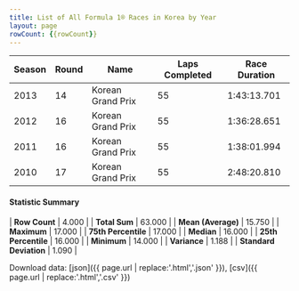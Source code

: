 ```yaml
---
title: List of All Formula 1® Races in Korea by Year
layout: page
rowCount: {{rowCount}}
---
```


| Season | Round | Name | Laps Completed | Race Duration |
|--|--|--|--|--|
| 2013 | 14 | Korean Grand Prix | 55 | 1:43:13.701 |
| 2012 | 16 | Korean Grand Prix | 55 | 1:36:28.651 |
| 2011 | 16 | Korean Grand Prix | 55 | 1:38:01.994 |
| 2010 | 17 | Korean Grand Prix | 55 | 2:48:20.810 |

#### Statistic Summary

| **Row Count** | 4.000 |
| **Total Sum** | 63.000 |
| **Mean (Average)** | 15.750 |
| **Maximum** | 17.000 |
| **75th Percentile** | 17.000 |
| **Median** | 16.000 |
| **25th Percentile** | 16.000 |
| **Minimum** | 14.000 |
| **Variance** | 1.188 |
| **Standard Deviation** | 1.090 |

Download data: [json]({{ page.url | replace:'.html','.json' }}), [csv]({{ page.url | replace:'.html','.csv' }})

